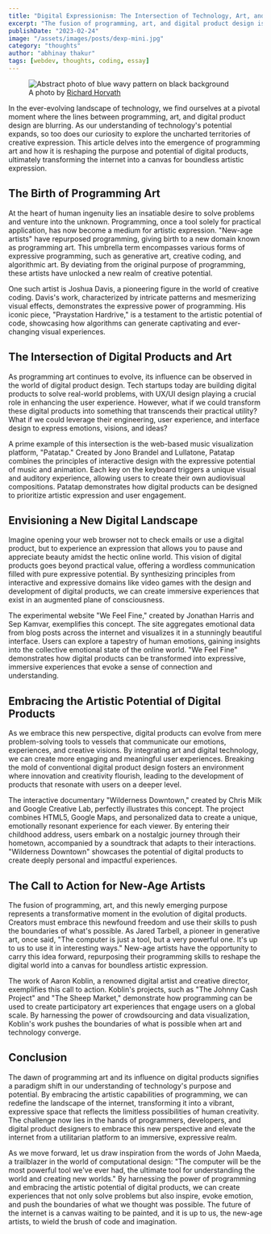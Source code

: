 ```yaml
---
title: "Digital Expressionism: The Intersection of Technology, Art, and Purpose"
excerpt: "The fusion of programming, art, and digital product design is redefining the purpose and potential of technology, transforming the internet into a canvas for boundless creative expression."
publishDate: "2023-02-24"
image: "/assets/images/posts/dexp-mini.jpg"
category: "thoughts"
author: "abhinay thakur"
tags: [webdev, thoughts, coding, essay]
---
```


<figure class="text-center text-xs -mx-32">
  <img src="/assets/images/posts/dexp.jpg" alt="Abstract photo of blue wavy pattern on black background" />
  <figcaption>
    A photo by <a href="https://unsplash.com/photos/OcXxgXYucHo" target="_blank">Richard Horvath</a>
  </figcaption>
</figure>

<p class="first-letter:text-5xl first-letter:font-medium">
In the ever-evolving landscape of technology, we find ourselves at a pivotal moment where the lines between programming, art, and digital product design are blurring. As our understanding of technology's potential expands, so too does our curiosity to explore the uncharted territories of creative expression. This article delves into the emergence of programming art and how it is reshaping the purpose and potential of digital products, ultimately transforming the internet into a canvas for boundless artistic expression.
</p>

## The Birth of Programming Art

At the heart of human ingenuity lies an insatiable desire to solve problems and venture into the unknown. Programming, once a tool solely for practical application, has now become a medium for artistic expression. "New-age artists" have repurposed programming, giving birth to a new domain known as programming art. This umbrella term encompasses various forms of expressive programming, such as generative art, creative coding, and algorithmic art. By deviating from the original purpose of programming, these artists have unlocked a new realm of creative potential.

One such artist is Joshua Davis, a pioneering figure in the world of creative coding. Davis's work, characterized by intricate patterns and mesmerizing visual effects, demonstrates the expressive power of programming. His iconic piece, "Praystation Hardrive," is a testament to the artistic potential of code, showcasing how algorithms can generate captivating and ever-changing visual experiences.

## The Intersection of Digital Products and Art

As programming art continues to evolve, its influence can be observed in the world of digital product design. Tech startups today are building digital products to solve real-world problems, with UX/UI design playing a crucial role in enhancing the user experience. However, what if we could transform these digital products into something that transcends their practical utility? What if we could leverage their engineering, user experience, and interface design to express emotions, visions, and ideas?

A prime example of this intersection is the web-based music visualization platform, "Patatap." Created by Jono Brandel and Lullatone, Patatap combines the principles of interactive design with the expressive potential of music and animation. Each key on the keyboard triggers a unique visual and auditory experience, allowing users to create their own audiovisual compositions. Patatap demonstrates how digital products can be designed to prioritize artistic expression and user engagement.

## Envisioning a New Digital Landscape

Imagine opening your web browser not to check emails or use a digital product, but to experience an expression that allows you to pause and appreciate beauty amidst the hectic online world. This vision of digital products goes beyond practical value, offering a wordless communication filled with pure expressive potential. By synthesizing principles from interactive and expressive domains like video games with the design and development of digital products, we can create immersive experiences that exist in an augmented plane of consciousness.

The experimental website "We Feel Fine," created by Jonathan Harris and Sep Kamvar, exemplifies this concept. The site aggregates emotional data from blog posts across the internet and visualizes it in a stunningly beautiful interface. Users can explore a tapestry of human emotions, gaining insights into the collective emotional state of the online world. "We Feel Fine" demonstrates how digital products can be transformed into expressive, immersive experiences that evoke a sense of connection and understanding.

## Embracing the Artistic Potential of Digital Products

As we embrace this new perspective, digital products can evolve from mere problem-solving tools to vessels that communicate our emotions, experiences, and creative visions. By integrating art and digital technology, we can create more engaging and meaningful user experiences. Breaking the mold of conventional digital product design fosters an environment where innovation and creativity flourish, leading to the development of products that resonate with users on a deeper level.

The interactive documentary "Wilderness Downtown," created by Chris Milk and Google Creative Lab, perfectly illustrates this concept. The project combines HTML5, Google Maps, and personalized data to create a unique, emotionally resonant experience for each viewer. By entering their childhood address, users embark on a nostalgic journey through their hometown, accompanied by a soundtrack that adapts to their interactions. "Wilderness Downtown" showcases the potential of digital products to create deeply personal and impactful experiences.

## The Call to Action for New-Age Artists

The fusion of programming, art, and this newly emerging purpose represents a transformative moment in the evolution of digital products. Creators must embrace this newfound freedom and use their skills to push the boundaries of what's possible. As Jared Tarbell, a pioneer in generative art, once said, "The computer is just a tool, but a very powerful one. It's up to us to use it in interesting ways." New-age artists have the opportunity to carry this idea forward, repurposing their programming skills to reshape the digital world into a canvas for boundless artistic expression.

The work of Aaron Koblin, a renowned digital artist and creative director, exemplifies this call to action. Koblin's projects, such as "The Johnny Cash Project" and "The Sheep Market," demonstrate how programming can be used to create participatory art experiences that engage users on a global scale. By harnessing the power of crowdsourcing and data visualization, Koblin's work pushes the boundaries of what is possible when art and technology converge.

## Conclusion

The dawn of programming art and its influence on digital products signifies a paradigm shift in our understanding of technology's purpose and potential. By embracing the artistic capabilities of programming, we can redefine the landscape of the internet, transforming it into a vibrant, expressive space that reflects the limitless possibilities of human creativity. The challenge now lies in the hands of programmers, developers, and digital product designers to embrace this new perspective and elevate the internet from a utilitarian platform to an immersive, expressive realm.

As we move forward, let us draw inspiration from the words of John Maeda, a trailblazer in the world of computational design: "The computer will be the most powerful tool we've ever had, the ultimate tool for understanding the world and creating new worlds." By harnessing the power of programming and embracing the artistic potential of digital products, we can create experiences that not only solve problems but also inspire, evoke emotion, and push the boundaries of what we thought was possible. The future of the internet is a canvas waiting to be painted, and it is up to us, the new-age artists, to wield the brush of code and imagination.
